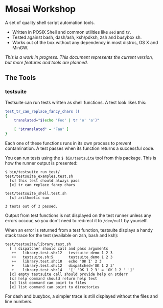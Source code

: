 Mosai Workshop
==============

A set of quality shell script automation tools.

  - Written in POSIX Shell and common utilities like `sed` and `tr`.
  - Tested against bash, dash/ash, ksh/pdksh, zsh and busybox sh.
  - Works out of the box without any dependency in most distros, OS X and MinGW.

*This is a work in progress. This document represents the current version, but 
more features and tools are planned.*

The Tools
---------

### testsuite

Testsuite can run tests written as shell functions. A test look likes this:

```sh
test_tr_can_replace_fancy_chars ()
{
	translated="$(echo 'Foo' | tr 'o' 'a')"

	[ "$translated" = "Faa" ]
}
```

Each one of these functions runs in its own process to prevent contamination. A test
passes when its function returns a successful code.


You can run tests using the `$ bin/testsuite` tool from this package. This is 
how the runner output is presented:

```
$ bin/testsuite run test/
test/testsuite_examples.test.sh
  [x] this test should always pass
  [x] tr can replace fancy chars

test/testsuite_shell.test.sh
  [x] arithmetic sum

3 tests out of 3 passed.

```

Output from test functions is not displayed on the test runner unless any errors occour, 
so you don't need to redirect it to `/dev/null` by yourself.

When an error is returned from a test function, testsuite displays a handy stack trace
for the test (available on zsh, bash and ksh):

```
test/testsuite/library.test.sh
  [ ] dispatcher should call and pass arguments
   ++   library.test.sh:12   testsuite demo 1 2 3          
   ++   testsuite.sh:5       testsuite_demo 1 2 3          
   ++   library.test.sh:10   echo 'OK 1' 2 3               
   +    library.test.sh:12   dispatched='OK 1 2 3'         
   +    library.test.sh:14   '[' 'OK 1 2 3' = 'OK 1 2 ' ']'
  [x] empty testsuite call should provide help on stderr
  [x] help command should return help text
  [x] list command can point to files
  [x] list command can point to directories

```

For dash and busybox, a simpler trace is still displayed without the files and 
line numbers.
